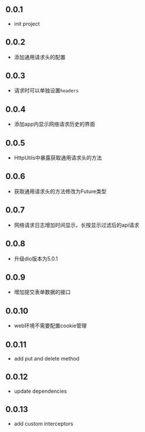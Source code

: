 ## 0.0.1

* init project

## 0.0.2
* 添加通用请求头的配置

## 0.0.3
* 请求时可以单独设置`headers`

## 0.0.4
* 添加app内显示网络请求历史的界面

## 0.0.5
* HttpUtils中暴露获取通用请求头的方法

## 0.0.6
* 获取通用请求头的方法修改为Future类型

## 0.0.7
* 网络请求日志增加时间显示，长按显示过滤后的api请求

## 0.0.8
* 升级dio版本为5.0.1

## 0.0.9
* 增加提交表单数据的接口

## 0.0.10
* web环境不需要配置cookie管理

## 0.0.11
* add put and delete method

## 0.0.12
* update dependencies

## 0.0.13
* add custom interceptors